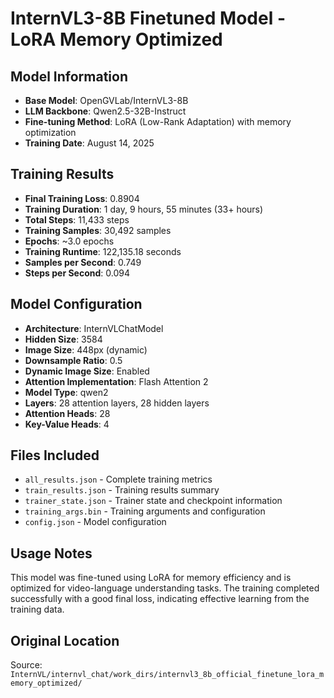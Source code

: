 # InternVL3-8B Finetuned Model - LoRA Memory Optimized

## Model Information
- **Base Model**: OpenGVLab/InternVL3-8B
- **LLM Backbone**: Qwen2.5-32B-Instruct
- **Fine-tuning Method**: LoRA (Low-Rank Adaptation) with memory optimization
- **Training Date**: August 14, 2025

## Training Results
- **Final Training Loss**: 0.8904
- **Training Duration**: 1 day, 9 hours, 55 minutes (33+ hours)
- **Total Steps**: 11,433 steps
- **Training Samples**: 30,492 samples
- **Epochs**: ~3.0 epochs
- **Training Runtime**: 122,135.18 seconds
- **Samples per Second**: 0.749
- **Steps per Second**: 0.094

## Model Configuration
- **Architecture**: InternVLChatModel
- **Hidden Size**: 3584
- **Image Size**: 448px (dynamic)
- **Downsample Ratio**: 0.5
- **Dynamic Image Size**: Enabled
- **Attention Implementation**: Flash Attention 2
- **Model Type**: qwen2
- **Layers**: 28 attention layers, 28 hidden layers
- **Attention Heads**: 28
- **Key-Value Heads**: 4

## Files Included
- `all_results.json` - Complete training metrics
- `train_results.json` - Training results summary
- `trainer_state.json` - Trainer state and checkpoint information
- `training_args.bin` - Training arguments and configuration
- `config.json` - Model configuration

## Usage Notes
This model was fine-tuned using LoRA for memory efficiency and is optimized for video-language understanding tasks. The training completed successfully with a good final loss, indicating effective learning from the training data.

## Original Location
Source: `InternVL/internvl_chat/work_dirs/internvl3_8b_official_finetune_lora_memory_optimized/`
